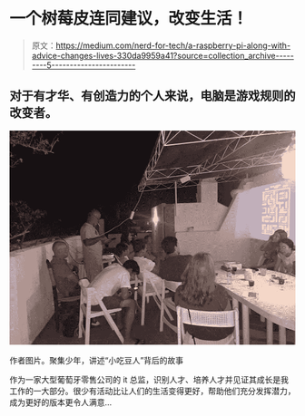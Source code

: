 # 一个树莓皮连同建议，改变生活！

> 原文：<https://medium.com/nerd-for-tech/a-raspberry-pi-along-with-advice-changes-lives-330da9959a41?source=collection_archive---------5----------------------->

## 对于有才华、有创造力的个人来说，电脑是游戏规则的改变者。

![](img/729715f742daed9f65ac3e9612c67a1c.png)

作者图片。聚集少年，讲述“小吃豆人”背后的故事

作为一家大型葡萄牙零售公司的 it 总监，识别人才、培养人才并见证其成长是我工作的一大部分。很少有活动比让人们的生活变得更好，帮助他们充分发挥潜力，成为更好的版本更令人满意…